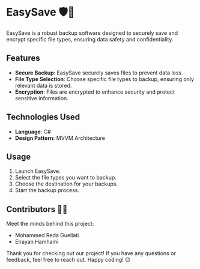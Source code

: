 # EasySave 🛡️💾

EasySave is a robust backup software designed to securely save and encrypt specific file types, ensuring data safety and confidentiality.

## Features
- **Secure Backup**: EasySave securely saves files to prevent data loss.
- **File Type Selection**: Choose specific file types to backup, ensuring only relevant data is stored.
- **Encryption**: Files are encrypted to enhance security and protect sensitive information.

## Technologies Used
- **Language**: C#
- **Design Pattern:** MVVM Architecture

## Usage
1. Launch EasySave.
2. Select the file types you want to backup.
3. Choose the destination for your backups.
4. Start the backup process.

## Contributors 🧑‍💻
Meet the minds behind this project:
- Mohammed Reda Guellati
- Elrayan Hamhami

Thank you for checking out our project! If you have any questions or feedback, feel free to reach out. Happy coding! 😊
